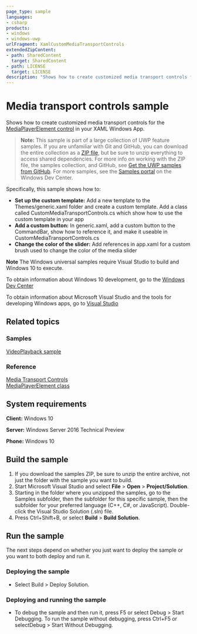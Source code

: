 ```yaml
---
page_type: sample
languages:
- csharp
products:
- windows
- windows-uwp
urlFragment: XamlCustomMediaTransportControls
extendedZipContent:
- path: SharedContent
  target: SharedContent
- path: LICENSE
  target: LICENSE
description: "Shows how to create customized media transport controls for the MediaPlayerElement control in your XAML Windows App."
---
```


<!---
  category: AudioVideoAndCamera
  samplefwlink: http://go.microsoft.com/fwlink/p/?LinkId=620023
--->

# Media transport controls sample

Shows how to create customized media transport controls for the [MediaPlayerElement control](https://msdn.microsoft.com/library/windows/apps/windows.ui.xaml.controls.mediaplayerelement.aspx) 
in your XAML Windows App.

> **Note:** This sample is part of a large collection of UWP feature samples. 
> If you are unfamiliar with Git and GitHub, you can download the entire collection as a 
> [ZIP file](https://github.com/Microsoft/Windows-universal-samples/archive/master.zip), but be 
> sure to unzip everything to access shared dependencies. For more info on working with the ZIP file, 
> the samples collection, and GitHub, see [Get the UWP samples from GitHub](https://aka.ms/ovu2uq). 
> For more samples, see the [Samples portal](https://aka.ms/winsamples) on the Windows Dev Center. 

Specifically, this sample shows how to:

- **Set up the custom template:** Add a new template to the Themes/generic.xaml folder and create a custom template. Add a class called CustomMediaTransportControls.cs 
which show how to use the custom template in your app
- **Add a custom button:** In generic.xaml, add a custom button to the CommandBar, show how to reference it, and make it useable in CustomMediaTransportControls.cs
- **Change the color of the slider:** Add references in app.xaml for a custom brush used to change the color of the media slider

**Note** The Windows universal samples require Visual Studio to build and Windows 10 to execute.
 
To obtain information about Windows 10 development, go to the [Windows Dev Center](http://go.microsoft.com/fwlink/?LinkID=532421)

To obtain information about Microsoft Visual Studio and the tools for developing Windows apps, go to [Visual Studio](http://go.microsoft.com/fwlink/?LinkID=532422)

## Related topics

### Samples

[VideoPlayback sample](/Samples/VideoPlayback)  

### Reference

[Media Transport Controls](https://msdn.microsoft.com/library/windows/apps/windows.ui.xaml.controls.mediatransportcontrols.aspx)  
[MediaPlayerElement class](https://msdn.microsoft.com/library/windows/apps/windows.ui.xaml.controls.mediaplayerelement.aspx)  

## System requirements

**Client:** Windows 10

**Server:** Windows Server 2016 Technical Preview

**Phone:**  Windows 10

## Build the sample

1. If you download the samples ZIP, be sure to unzip the entire archive, not just the folder with the sample you want to build. 
2. Start Microsoft Visual Studio and select **File** \> **Open** \> **Project/Solution**.
3. Starting in the folder where you unzipped the samples, go to the Samples subfolder, then the subfolder for this specific sample, then the subfolder for your preferred language (C++, C#, or JavaScript). Double-click the Visual Studio Solution (.sln) file.
4. Press Ctrl+Shift+B, or select **Build** \> **Build Solution**.

## Run the sample

The next steps depend on whether you just want to deploy the sample or you want to both deploy and run it.

### Deploying the sample

- Select Build > Deploy Solution. 

### Deploying and running the sample

- To debug the sample and then run it, press F5 or select Debug >  Start Debugging. To run the sample without debugging, press Ctrl+F5 or selectDebug > Start Without Debugging. 
